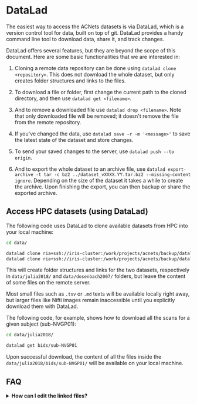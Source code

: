 # DataLad

The easiest way to access the ACNets datasets is via DataLad, which is a version control tool for data, built on top of git. DataLad provides a handy command line tool to download data, share it, and track changes.

DataLad offers several features, but they are beyond the scope of this document. Here are some basic functionalities that we are interested in:

1. Cloning a remote data repository can be done using `datalad clone <repository>`. This does not download the whole dataset, but only creates folder structures and links to the files.

2. To download a file or folder, first change the current path to the cloned directory, and then use `datalad get <filename>`.

3. And to remove a downloaded file use `datalad drop <filename>`. Note that only downloaded file will be removed; it doesn't remove the file from the remote repository.

4. If you've changed the data, use `datalad save -r -m '<message>'` to save the latest state of the dataset and store changes.

5. To send your saved changes to the server, use `datalad push --to origin`.

6. And to export the whole dataset to an archive file, use `datalad export-archive -t tar -c bz2 ../dataset_vXXXX.YY.tar.bz2 --missing-content ignore`. Depending on the size of the dataset it takes a while to create the archive. Upon finishing the export, you can then backup or share the exported archive.


## Access HPC datasets (using DataLad)

The following code uses DataLad to clone available datasets from HPC into your local machine:

```bash
cd data/

datalad clone ria+ssh://iris-cluster:/work/projects/acnets/backup/datalad_riastore#~julia2018
datalad clone ria+ssh://iris-cluster:/work/projects/acnets/backup/datalad_riastore#~dosenbach2007
```

This will create folder structures and links for the two datasets, respectively in `data/julia2018/` and `data/dosenbach2007/` folders, but leave the content of some files on the remote server.

Most small files such as `.tsv` or `.md` texts will be available locally right away, but larger files like Nifti images remain inaccessible until you explicitly download them with DataLad.

The following code, for example, shows how to download all the scans for a given subject (sub-NVGP01):

```bash
cd data/julia2018/

datalad get bids/sub-NVGP01
```

Upon successful download, the content of all the files inside the `data/julia2018/bids/sub-NVGP01/` will be available on your local machine.


## FAQ
<details>
<summary><b>How can I edit the linked files?</b></summary>

Notice that even those downloaded contents cannot be directly edited because they are linked and managed by DataLad. In case you want to edit those linked files, you have to first *unlock* them:

```bash
datalad unlock derivatives/fmriprep/dataset_description.json
```

Now you can edit the content of `dataset_description.json` and perhaps save your changes and push them to the remote repository with `datalad save` and `datalad push --to origin` commands.
</details>
